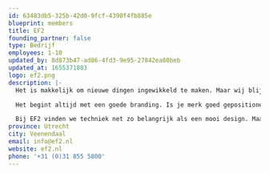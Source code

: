 ```yaml
---
id: 63483db5-325b-42d0-9fcf-4390f4fb885e
blueprint: members
title: EF2
founding_partner: false
type: Bedrijf
employees: 1-10
updated_by: 8d873b47-ad86-4fd3-9e95-27842ea80beb
updated_at: 1655371883
logo: ef2.png
description: |-
  Het is makkelijk om nieuwe dingen ingewikkeld te maken. Maar wij blijven graag bij de basis van ons vak; de doelgroep iets laten weten, vinden of doen. We verspillen geen tijd en geld. Geen poeha of lawaaitaal, gewoon dingen gedaan krijgen. En goed ook. Dus nadenken over wat er nou echt moet gebeuren. Wij brengen je op ideeën waar je zelf niet op zou komen.

  Het begint altijd met een goede branding. Is je merk goed gepositioneerd en de juiste strategie uitgestippeld? Dan gaan we aan de slag met het eindproduct. Dat doen we grondig, vakkundig én samen. Zo komen we tot de beste ideeën en maken we de mooiste creaties.

  Bij EF2 vinden we techniek net zo belangrijk als een mooi design. Maar beiden zijn niets waard als de eindgebruiker de digitale oplossing niet kan vinden of optimaal kan gebruiken. Door jarenlang combineren van techniek en design leveren we de slimste digitale oplossingen in Drupal en Laravel.
province: Utrecht
city: Veenendaal
email: info@ef2.nl
website: ef2.nl
phone: '+31 (0)31 855 5800'
---
```

